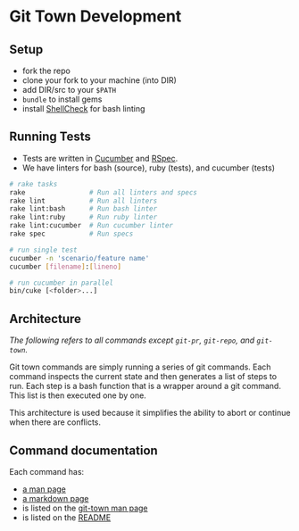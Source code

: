 # Git Town Development

## Setup

* fork the repo
* clone your fork to your machine (into DIR)
* add DIR/src to your `$PATH`
* `bundle` to install gems
* install [ShellCheck](https://github.com/koalaman/shellcheck) for bash linting


## Running Tests

* Tests are written in [Cucumber](http://cukes.info/) and [RSpec](http://rspec.info/).
* We have linters for bash (source), ruby (tests), and cucumber (tests)

```bash
# rake tasks
rake                # Run all linters and specs
rake lint           # Run all linters
rake lint:bash      # Run bash linter
rake lint:ruby      # Run ruby linter
rake lint:cucumber  # Run cucumber linter
rake spec           # Run specs

# run single test
cucumber -n 'scenario/feature name'
cucumber [filename]:[lineno]

# run cucumber in parallel
bin/cuke [<folder>...]
```

## Architecture

*The following refers to all commands except `git-pr`, `git-repo`, and `git-town`.*

Git town commands are simply running a series of git commands.
Each command inspects the current state and then generates a list of steps to run.
Each step is a bash function that is a wrapper around a git command.
This list is then executed one by one.

This architecture is used because it simplifies the ability to abort or continue when there are conflicts.

## Command documentation

Each command has:
* [a man page](../man/man1)
* [a markdown page](./commands)
* is listed on the [git-town man page](../man/man1/git-town.1)
* is listed on the [README](../README.md)
